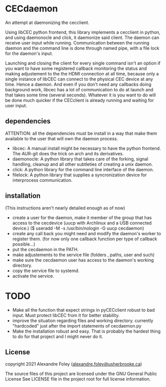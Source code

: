 # CECdaemon
An attempt at daemonizing the cecclient.

Using libCEC python frontend, this library implements a cecclient in python, and using daemonocle and click, it daemonize said client.
The daemon can receive user input while running. Communication between the running daemon and the command line is done through named pipe, with a file lock for the daemon's input.

Launching and closing the client for every single command isn't an option if you want to have some registered callback monitoring the status and making adjustement to the the HDMI connection at all time, because only a single instance of libCEC can connect to the physical CEC device at any time.
Hence a daemon. 
And even if you don't need any callbacks doing background work, libcec has a lot of communication to do at launch and that takes some time (several seconds). Whatever it is you want to do will be done much quicker if the CECclient is already running and waiting for user input.

## dependencies	
ATTENTION: all the dependencies must be install in a way that make them available to the user that will own the daemon process.

-  libcec: A manual install might be necessary to have the python frontend. The AUR-git does the trick on arch and its derivatives.
-  daemonocle: A python library that takes care of the forking, signal handling, cleanup and all other subtleties of creating a unix daemon.
-  click: A python library for the command line interface of the daemon.
-  filelock: A python library that supplies a syncronization device for interprocess communication.

## installation
(This instructions aren't nearly detailed enough as of now)
-  create a user for the daemon, make it member of the group that has access to the cecdevice (uucp with Archlinux and a USB connected device.) ($ useradd -M -s /usr/bin/nologin -G uucp cecdaemon)
-  create any call back you might need and modify the daemon's worker to register them. (for now only one callback function per type of callback possible...)
-  put the cecdaemon in the PATH.
-  make adjustements to the service file (folders , paths, user and such)
-  make sure the cecdaemon user has access to the daemon's working directory.
-  copy the service file to systemd.
-  activate the service.

# TODO
- Make all the function that expect strings in pyCECclient robust to bad input. Must protect libCEC from it for better stability.
- improve the situation regarding files and working directory. currently "hardcoded" just after the import statements of cecdaemon.py
- Make the installation robust and easy. That is probably the hardest thing to do for that project and I might never do it.

## License
copyright 2021 Alexandre Foley (alexandre.foley@usherbrooke.ca)

The source files of this project are licensed under the GNU General Public License 
See LICENSE file in the project root for full license information.
